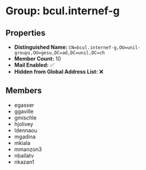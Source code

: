 # Group: bcul.internef-g

## Properties

- **Distinguished Name:** `CN=bcul.internef-g,OU=unil-groups,OU=gesu,DC=ad,DC=unil,DC=ch`
- **Member Count:** 10
- **Mail Enabled:** ✅
- **Hidden from Global Address List:** ❌

## Members

- egasser
- ggaville
- gmischle
- hjolivey
- ldennaou
- mgadina
- mkiala
- mmanzon3
- nbailatv
- nkazan1
